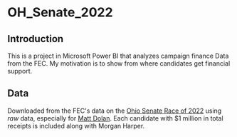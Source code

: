 # OH_Senate_2022
## Introduction
This is a project in Microsoft Power BI that analyzes campaign finance Data from the FEC. My motivation is to show from where candidates get financial support.

## Data 
Downloaded from the FEC's data on the [Ohio Senate Race of 2022](https://www.fec.gov/data/elections/senate/OH/2022/) using *raw* data, especially for [Matt Dolan](https://www.fec.gov/data/receipts/?data_type=efiling&committee_id=C00790386). Each candidate with $1 million in total receipts is included along with Morgan Harper.
